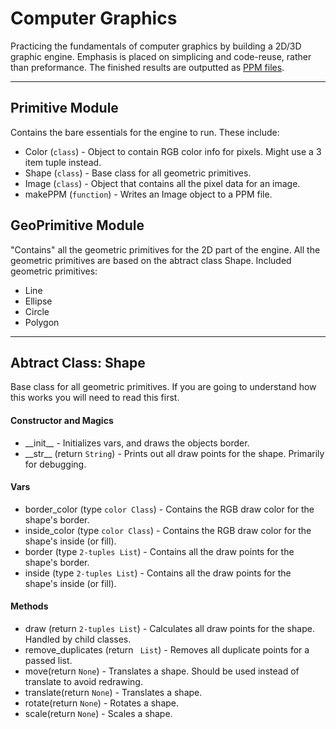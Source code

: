 Computer Graphics
=========
Practicing the fundamentals of computer graphics by building a 2D/3D graphic engine. Emphasis is placed on simplicing and code-reuse, rather than preformance. The finished results are outputted as [PPM files](http://netpbm.sourceforge.net/doc/ppm.html). 

***

Primitive Module
---
Contains the bare essentials for the engine to run. These include:

* Color (`class`) - Object to contain RGB color info for pixels. Might use a 3 item tuple instead.
* Shape (`class`) - Base class for all geometric primitives.
* Image (`class`) - Object that contains all the pixel data for an image.
* makePPM (`function`) - Writes an Image object to a PPM file.

GeoPrimitive Module
---
"Contains" all the geometric primitives for the 2D part of the engine. All the geometric primitives are based on the abtract class Shape. Included geometric primitives:
 
* Line
* Ellipse
* Circle
* Polygon

***

Abtract Class: Shape
---
Base class for all geometric primitives. If you are going to understand how this works you will need to read this first. 

#### Constructor and Magics
* \_\_init\_\_ - Initializes vars, and draws the objects border.
* \_\_str\_\_ (return `String`) - Prints out all draw points for the shape. Primarily for debugging.

#### Vars
* border_color (type `color Class`) - Contains the RGB draw color for the shape's border.
* inside_color (type `color Class`) - Contains the RGB draw color for the shape's inside (or fill).
* border (type `2-tuples List`) - Contains all the draw points for the shape's border.
* inside (type `2-tuples List`) - Contains all the draw points for the shape's inside (or fill).

#### Methods
* draw (return `2-tuples List`) - Calculates all draw points for the shape. Handled by child classes. 
* remove_duplicates (return ` List`) - Removes all duplicate points for a passed list.
* move(return `None`) - Translates a shape. Should be used instead of translate to avoid redrawing.
* translate(return `None`) - Translates a shape. 
* rotate(return `None`) - Rotates a shape. 
* scale(return `None`) - Scales a shape. 